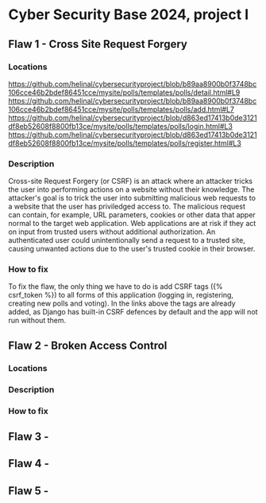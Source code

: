 # Cyber Security Base 2024, project I

## Flaw 1 - Cross Site Request Forgery

### Locations

https://github.com/helinal/cybersecurityproject/blob/b89aa8900b0f3748bc106cce46b2bdef86451cce/mysite/polls/templates/polls/detail.html#L9
https://github.com/helinal/cybersecurityproject/blob/b89aa8900b0f3748bc106cce46b2bdef86451cce/mysite/polls/templates/polls/add.html#L7
https://github.com/helinal/cybersecurityproject/blob/d863ed17413b0de3121df8eb52608f8800fb13ce/mysite/polls/templates/polls/login.html#L3
https://github.com/helinal/cybersecurityproject/blob/d863ed17413b0de3121df8eb52608f8800fb13ce/mysite/polls/templates/polls/register.html#L3

### Description

Cross-site Request Forgery (or CSRF) is an attack where an attacker tricks the user into performing actions on a website without their knowledge. The attacker's goal is to trick the user into submitting malicious web requests to a website that the user has priviledged access to. 
The malicious request can contain, for example, URL parameters, cookies or other data that apper normal to the target web application. Web applications are at risk if they act on input from trusted users without additional authorization. An authenticated user could unintentionally send a request to a trusted site, causing unwanted actions due to the user's trusted cookie in their browser.

### How to fix
To fix the flaw, the only thing we have to do is add CSRF tags ({% csrf_token %}) to all forms of this application (logging in, registering, creating new polls and voting). In the links above the tags are already added, as Django has built-in CSRF defences by default and the app will not run without them.

## Flaw 2 - Broken Access Control

### Locations

### Description

### How to fix

## Flaw 3 -

## Flaw 4 -

## Flaw 5 -
